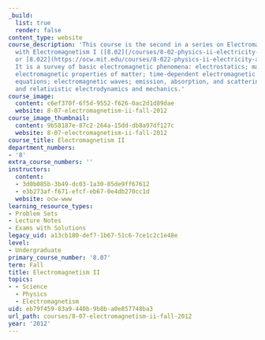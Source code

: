 ```yaml
---
_build:
  list: true
  render: false
content_type: website
course_description: 'This course is the second in a series on Electromagnetism beginning
  with Electromagnetism I ([8.02](/courses/8-02-physics-ii-electricity-and-magnetism-spring-2019/)
  or [8.022](https://ocw.mit.edu/courses/8-022-physics-ii-electricity-and-magnetism-fall-2004/)).
  It is a survey of basic electromagnetic phenomena: electrostatics; magnetostatics;
  electromagnetic properties of matter; time-dependent electromagnetic fields; Maxwell''s
  equations; electromagnetic waves; emission, absorption, and scattering of radiation;
  and relativistic electrodynamics and mechanics.'
course_image:
  content: c6ef370f-6f5d-9552-f626-0ac2d1d89dae
  website: 8-07-electromagnetism-ii-fall-2012
course_image_thumbnail:
  content: 9b58187e-87c2-264a-15dd-db8a97df127c
  website: 8-07-electromagnetism-ii-fall-2012
course_title: Electromagnetism II
department_numbers:
- '8'
extra_course_numbers: ''
instructors:
  content:
  - 3d0b085b-3b49-dc03-1a30-85de9ff67612
  - e3b273af-f671-efcf-eb67-0e4db270cc1d
  website: ocw-www
learning_resource_types:
- Problem Sets
- Lecture Notes
- Exams with Solutions
legacy_uid: a13cb180-def7-1b67-51c6-7ce1c2c1e48e
level:
- Undergraduate
primary_course_number: '8.07'
term: Fall
title: Electromagnetism II
topics:
- - Science
  - Physics
  - Electromagnetism
uid: eb79f459-83a9-440b-9b8b-a0e857748ba3
url_path: courses/8-07-electromagnetism-ii-fall-2012
year: '2012'
---
```


